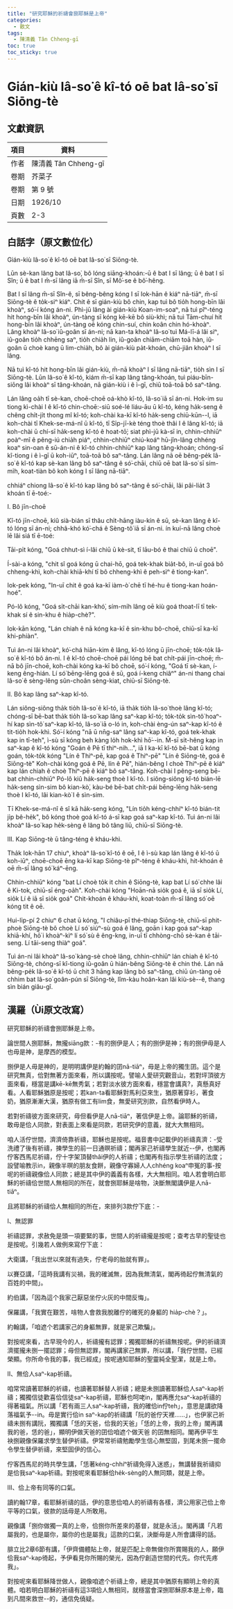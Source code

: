```yaml
---
title: "研究耶穌的祈禱會捌耶穌是上帝"
categories:
  - 散文
tags:
  - 陳清義 Tân Chheng-gī
toc: true
toc_sticky: true
---
```


# Gián-kiù Iâ-so͘ ê kî-tó oē bat Iâ-so͘ sī Siōng-tè

## 文獻資訊

| 項目 | 資料 |
|---|---|
| 作者 | 陳清義 Tân Chheng-gī |
| 卷期 | 芥菜子 |
| 卷期 | 第 9 號 |
| 日期 | 1926/10 |
| 頁數 | 2-3 |

## 白話字（原文數位化）

Gián-kiù Iâ-so͘ ê kî-tó oē bat Iâ-so͘ sī Siōng-tè.

Lūn sè-kan lâng bat Iâ-so͘, bô lóng siāng-khoán:-ū ê bat I sī lâng; ū ê bat I sī Sîn; ū ê bat I m̄-sī lâng iā m̄-sī Sîn, sī Mô͘-se ê bô͘-hêng.

Bat I sī lâng m̄-sī Sîn-ê, sī bêng-bêng kóng I sī Iok-hān ê kiáⁿ nā-tiāⁿ, m̄-sī Siōng-tè ê to̍k-siⁿ kiáⁿ. Chit ê sī gián-kiù bô chin, kap tuì bô tio̍h hong-bīn lâi khoàⁿ, só͘-í kóng án-ni. Phì-jū lâng ài gián-kiù Koan-im-soaⁿ, nā tuì pîⁿ-téng hit hong-bīn lâi khoàⁿ, ún-tàng sī kóng kē-kē bô siù-khì; nā tuì Tām-chuí hit hong-bīn lâi khoàⁿ, ún-tàng oē kóng chin-suí, chin koân chin hó-khoàⁿ. Lâng khoàⁿ Iâ-so͘ iû-goân sī án-ni; nā kan-ta khoàⁿ Iâ-so͘ tuì Má-lī-á lâi siⁿ, iû-goân tio̍h chhēng saⁿ, tio̍h chia̍h lin, iû-goân chiām-chiām toā hàn, iû-goân ū choè kang ū lim-chia̍h, bô ài gián-kiù pa̍t-khoán, chū-jiân khoàⁿ I sī lâng.

Nā tuì kî-tó hit hong-bīn lâi gián-kiù, m̄-nā khoàⁿ I sī lâng nā-tiāⁿ, tio̍h sìn I sī Siōng-tè. Lūn Iâ-so͘ ê kî-tó, kiám m̄-sī kap lâng tâng-khoán, tuì piáu-bīn-siōng lâi khoàⁿ sī tâng-khoán, nā gián-kiù i ê ì-gī, chiū toā-toā bô saⁿ-tâng.

Lán lâng oa̍h tī sè-kan, choē-choē oá-khò kî-tó, Iâ-so͘ iā sī án-ni. Hok-im su tiong kì-chài I ê kî-tó chin-choē:-siū soé-lé liáu-āu ū kî-tó, kéng ha̍k-seng ê chêng chi̍t-ji̍t thong mî kî-tó; koh-chài ka-kī kî-tó ha̍k-seng chiū-kūn--I, iā koh-chài tī Khek-se-má-nî ū kî-tó, tī Si̍p-jī-kè téng thoè thâi I ê lâng kî-tó; iā koh-chài ū chí-sī ha̍k-seng kî-tó ê hoat-tō͘; siat phì-jū kà-sī in, chhin-chhiūⁿ poàⁿ-mî ê pêng-iú chia̍h piáⁿ, chhin-chhiūⁿ chiú-koáⁿ hū-jîn-lâng chhéng koaⁿ sin-oan ê sū-án-ni ê kî-tó chhin-chhiūⁿ kap lâng tâng-khoán; chóng-sī kî-tiong i ê ì-gī ū koh-iūⁿ, toā-toā bô saⁿ-tâng. Lán lâng nā oē bêng-pe̍k Iâ-so͘ ê kî-tó kap sè-kan lâng bô saⁿ-tâng ê só͘-chāi, chiū oē bat Iâ-so͘ sī sím-mi̍h, koat-tiàn bô koh kóng I sī lâng nā-tiāⁿ.

chhiáⁿ chiong Iâ-so͘ ê kî-tó kap lâng bô saⁿ-tâng ê só͘-chāi, lâi pâi-lia̍t 3 khoán tī ē-toé:-

I. Bô jīn-choē

Kî-tó jīn-choē, kiû sià-bián sī thâu chi̍t-hāng iàu-kín ê sū, sè-kan lâng ê kî-tó lóng sī án-ni; chhâ-khó kó͘-chá ê Sèng-tô͘ iā sī án-ni. ín kuí-nā lâng choè lē lâi siá tī ē-toé:

Tāi-pi̍t kóng, "Goá chhut-sì í-lâi chiū ū kè-sit, tī lāu-bó ê thai chiū ū choē".

Í-sài-a kóng, "chit sî goá kóng ū chai-hō, goá tek-khak bia̍t-bô, in-uī goá bô chheng-khì, koh-chài khiā-khí tī bô chheng-khì ê peh-sìⁿ ê tiong-kan".

Iok-pek kóng, "In-uī chit ê goá ka-kī iàm-ò͘ chē tī hé-hu ê tiong-kan hoán-hoé".

Pó-lô kóng, "Goá si̍t-chāi kan-khó͘, sím-mi̍h lâng oē kiù goá thoat-lī tī tek-khak sí ê sin-khu ê hia̍p-chè?".

Iok-kān kóng, "Lán chiah ê nā kóng ka-kī ê sin-khu bô-choē, chiū-sī ka-kī khi-phiàn".

Tuì án-ni lâi khoàⁿ, kó͘-chá hiān-kim ê lâng, kî-tó lóng ū jīn-choē; to̍k-to̍k Iâ-so͘ ê kî-tó bô án-ni. I ê kî-tó choē-choē pái lóng bē bat chi̍t-pái jīn-choē; m̄-nā bô jīn-choē, koh-chài kóng ka-kī bô choē, só͘-í kóng, "Goá tī sè-kan, í-keng êng-hián. Lí só͘ bēng-lēng goá ê sū, goá í-keng chiâⁿ" án-ni thang chai Iâ-so͘ ê sèng-lêng sûn-choân sèng-kiat, chiū-sī Siōng-tè.

II. Bô kap lâng saⁿ-kap kî-tó.

Lán siông-siông tha̍k tio̍h Iâ-so͘ ê kî-tó, iā tha̍k tio̍h Iâ-so͘ thoè lâng kî-tó; chóng-sī bē-bat tha̍k tio̍h Iâ-so͘ kap lâng saⁿ-kap kî-tó; to̍k-to̍k sìn-tô͘ hoaⁿ-hí kap sìn-tô͘ saⁿ-kap kî-tó, Iâ-so͘ iā o-ló in, koh-chài èng-ún saⁿ-kap kî-tó ê tit-tio̍h hok-khì. Só͘-í kóng "nā ū nn̄g-saⁿ lâng saⁿ-kap kî-tó, goá tek-khak kap in tī-teh", ì-sù sī kóng beh kàng lo̍h hok-khì hō͘--in. M̄-sī si̍t-hêng kap in saⁿ-kap ê kî-tó kóng "Goán ê Pē tī thiⁿ-nih...", iā I ka-kī kî-tó bē-bat ū kóng goán, to̍k-to̍k kóng "Lín ê Thiⁿ-pē, kap goá ê Thiⁿ-pē" "Lín ê Siōng-tè, goá ê Siōng-tè" Koh-chài kóng goá ê Pē, lín ê Pē", hián-bêng I choè Thiⁿ-pē ê kiáⁿ kap lán chiah ê choè Thiⁿ-pē ê kiáⁿ bô saⁿ-tâng. Koh-chài I pêng-seng bē-bat chhin-chhiūⁿ Pó-lô kiû ha̍k-seng thoè I kî-tó. I siông-siông kî-tó bián-lē ha̍k-seng sìn-sim bô kian-kò͘, kàu-bé bē-bat chi̍t-pái bēng-lēng ha̍k-seng thoè I kî-tó, lâi kian-kò͘ I ê sìn-sim.

Tī Khek-se-má-nî ê sî kā ha̍k-seng kóng, "Lín tio̍h kéng-chhíⁿ kî-tó bián-tit ji̍p bê-he̍k", bô kóng thoè goá kî-tó á-sī kap goá saⁿ-kap kî-tó. Tuì án-ni lâi khoàⁿ Iâ-so͘ kap he̍k-sèng ê lâng bô tâng liū, chiū-sī Siōng-tè.

III. Kap Siōng-tè ū tâng-téng ê kháu-khì.

Tha̍k Iok-hān 17 chiuⁿ, khoàⁿ Iâ-so͘ kî-tó ê oē, I ê ì-sù kap lán lâng ê kî-tó ū koh-iūⁿ, choē-choē ēng ka-kī kap Siōng-tè pîⁿ-téng ê kháu-khì, hit-khoán ê oē m̄-sī lâng só͘ káⁿ-ēng.

Chhin-chhiūⁿ kóng "bat Lí choè to̍k it chin ê Siōng-tè, kap bat Lí só͘ chhe lâi ê Ki-tok, chiū-sī éng-oa̍h". Koh-chài kóng "Hoān-nā sio̍k goá ê, iā sī sio̍k Lí, sio̍k Lí ê iā sī sio̍k goá" Chit-khoán ê kháu-khì, koat-toàn m̄-sī lâng só͘ oē kóng tit ê oē.

Hui-li̍p-pí 2 chiuⁿ 6 chat ū kóng, "I chiâu-pī thé-thiap Siōng-tè, chiū-sī phit-phoè Siōng-tè bô choè Lí só͘ siúⁿ-sù goá ê lâng, goān i kap goá saⁿ-kap khiā-khí, hō͘ i khoàⁿ-kìⁿ lí só͘ sù ê êng-kng, in-uī tī chhòng-chō sè-kan ê tāi-seng. Lí tāi-seng thiàⁿ goá".

Tuì án-ni lâi khoàⁿ Iâ-so͘ kàng-sè choè lâng, chhin-chhiūⁿ lán chiah ê kî-tó Siōng-tè, chóng-sī kî-tiong iû-goân ū hián-bêng Siōng-tè ê chin thé. Lán nā bêng-pe̍k Iâ-so͘ ê kî-tó ū chit 3 hāng kap lâng bô saⁿ-tâng, chiū ún-tàng oē chhim bat Iâ-so͘ goân-pún sī Siōng-tè, lîm-kàu hoân-kan lâi kiù-sè--ê, thang sìn bián giâu-gî.

## 漢羅（Ùi原文改寫）

研究耶穌的祈禱會捌耶穌是上帝。

論世間人捌耶穌，無攏siāng款：-有的捌伊是人；有的捌伊是神；有的捌伊毋是人也毋是神，是摩西的模型。

捌伊是人毋是神的，是明明講伊是約翰的囝nā-tiāⁿ，毋是上帝的獨生囝。這个是研究無真，佮對無著方面來看，所以講按呢。譬喻人愛研究觀音山，若對坪頂彼方面來看，穩當是講kē-kē無秀氣；若對淡水彼方面來看，穩當會講真?，真懸真好看。人看耶穌猶原是按呢；若kan-ta看耶穌對馬利亞來生，猶原著穿衫，著食奶，猶原漸漸大漢，猶原有做工有lim食，無愛研究別款，自然看伊時人。

若對祈禱彼方面來研究，毋但看伊是人nā-tiāⁿ，著信伊是上帝。論耶穌的祈禱，敢毋是佮人同款，對表面上來看是同款，若研究伊的意義，就大大無相同。

咱人活佇世間，濟濟倚靠祈禱，耶穌也是按呢。福音書中記載伊的祈禱真濟：-受洗禮了後有祈禱，揀學生的前一日通暝祈禱；閣再家己祈禱學生就近--伊，也閣再佇客西馬尼祈禱，佇十字架頂替thâi伊的人祈禱；也閣再有指示學生祈禱的法度；設譬喻教示in，親像半暝的朋友食餅，親像守寡婦人人chhéng koaⁿ申冤的事-按呢的祈禱親像佮人同款；總是其中伊的義義有各樣，大大無相同。咱人若會明白耶穌的祈禱佮世間人無相同的所在，就會捌耶穌是啥物，決斷無閣講伊是人nā-tiāⁿ。

且將耶穌的祈禱佮人無相同的所在，來排列3款佇下底：-

I、無認罪

祈禱認罪，求赦免是頭一項要緊的事，世間人的祈禱攏是按呢；查考古早的聖徒也是按呢。引幾若人做例來寫佇下底：

大衛講，「我出世以來就有過失，佇老母的胎就有罪」。

以賽亞講，「這時我講有災禍，我的確滅無，因為我無清氣，閣再徛起佇無清氣的 百姓的中間」。

約伯講，「因為這个我家己厭惡坐佇火灰的中間反悔」。

保羅講，「我實在艱苦，啥物人會救我脫離佇的確死的身軀的 hia̍p-chè？」。

約翰講，「咱遮个若講家己的身軀無罪，就是家己欺騙」。

對按呢來看，古早現今的人，祈禱攏有認罪；獨獨耶穌的祈禱無按呢。伊的祈禱濟濟擺攏未捌一擺認罪；毋但無認罪，閣再講家己無罪，所以講，「我佇世間，已經榮顯。你所命令我的事，我已經成」按呢通知耶穌的聖靈純全聖潔，就是上帝。

II、無佮人saⁿ-kap祈禱。

咱常常讀著耶穌的祈禱，也讀著耶穌替人祈禱；總是未捌讀著耶穌佮人saⁿ-kap祈禱；獨獨信徒歡喜佮信徒saⁿ-kap祈禱，耶穌也呵咾in，閣再應允saⁿ-kap祈禱的得著福氣。所以講「若有兩三人saⁿ-kap祈禱，我的確佮in佇teh」，意思是講欲降落福氣予--in。毋是實行佮in saⁿ-kap的祈禱講「阮的爸佇天裡......」，也伊家己祈禱未捌有講阮，獨獨講「恁的天爸，佮我的天爸」「恁的上帝，我的上帝」閣再講我的爸，恁的爸」，顯明伊做天爸的囝佮咱遮个做天爸 的囝無相同。閣再伊平生 袂捌親像保羅求學生替伊祈禱。伊常常祈禱勉勵學生信心無堅固，到尾未捌一擺命令學生替伊祈禱，來堅固伊的信心。

佇客西馬尼的時共學生講，「恁著kéng-chhíⁿ祈禱免得入迷惑」，無講替我祈禱抑是佮我saⁿ-kap祈禱。對按呢來看耶穌佮he̍k-sèng的人無同類，就是上帝。

III、佮上帝有同等的口氣。

讀約翰17章，看耶穌祈禱的話，伊的意思佮咱人的祈禱有各樣，濟公用家己佮上帝平等的口氣，彼款的話毋是人所敢用。

親像講「捌你做獨一真的上帝，佮捌你所差來的基督，就是永活」。閣再講「凡若屬我的，也是屬你，屬你的也是屬我」這款的口氣，決斷毋是人所會講得的話。

腓立比2章6節有講，「伊齊備體貼上帝，就是匹配上帝無做你所賞賜我的人，願伊佮我saⁿ-kap徛起，予伊看見你所賜的榮光，因為佇創造世間的代先。你代先疼我」。

對按呢來看耶穌降世做人，親像咱遮个祈禱上帝，總是其中猶原有顯明上帝的真體。咱若明白耶穌的祈禱有這3項佮人無相同，就穩當會深捌耶穌原本是上帝，臨到凡間來救世--的，通信免僥疑。
